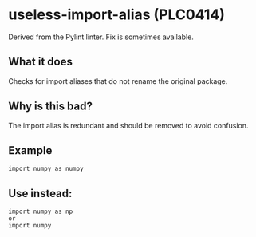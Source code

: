# useless-import-alias (PLC0414)
Derived from the Pylint linter.
Fix is sometimes available.
## What it does
Checks for import aliases that do not rename the original package.
## Why is this bad?
The import alias is redundant and should be removed to avoid confusion.
## Example
```
import numpy as numpy
```
## Use instead:
```
import numpy as np
or
import numpy
```